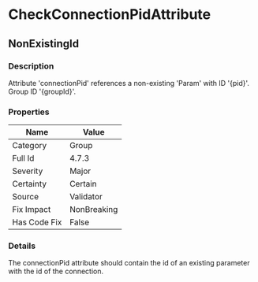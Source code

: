 ﻿---  
uid: Validator_4_7_3  
---

# CheckConnectionPidAttribute

## NonExistingId

### Description

Attribute 'connectionPid' references a non\-existing 'Param' with ID '{pid}'. Group ID '{groupId}'.

### Properties

| Name         | Value       |
| ------------ | ----------- |
| Category     | Group       |
| Full Id      | 4.7.3       |
| Severity     | Major       |
| Certainty    | Certain     |
| Source       | Validator   |
| Fix Impact   | NonBreaking |
| Has Code Fix | False       |

### Details

The connectionPid attribute should contain the id of an existing parameter with the id of the connection.
